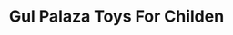 ---
title: "Gul Palaza Toys For Childen"
url: /karachi/gul-palaza-toys-for-childen-abdullah-haroon-rd-preedy-quarters/
shop: toys
---